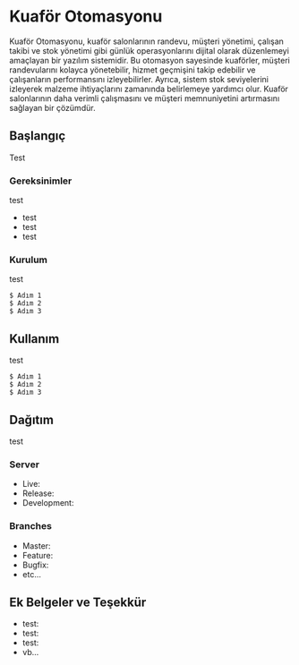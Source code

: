 # Kuaför Otomasyonu

Kuaför Otomasyonu, kuaför salonlarının randevu, müşteri yönetimi, çalışan takibi ve stok yönetimi gibi günlük operasyonlarını dijital olarak düzenlemeyi amaçlayan bir yazılım sistemidir. Bu otomasyon sayesinde kuaförler, müşteri randevularını kolayca yönetebilir, hizmet geçmişini takip edebilir ve çalışanların performansını izleyebilirler. Ayrıca, sistem stok seviyelerini izleyerek malzeme ihtiyaçlarını zamanında belirlemeye yardımcı olur. Kuaför salonlarının daha verimli çalışmasını ve müşteri memnuniyetini artırmasını sağlayan bir çözümdür.

## Başlangıç

Test

### Gereksinimler

test

* test
* test
* test

### Kurulum

test

```
$ Adım 1 
$ Adım 2
$ Adım 3
```

## Kullanım

test

```
$ Adım 1 
$ Adım 2
$ Adım 3
```

## Dağıtım

test

### Server

* Live:
* Release:
* Development:

### Branches

* Master:
* Feature:
* Bugfix:
* etc...

## Ek Belgeler ve Teşekkür

* test:
* test:
* test:
* vb...
